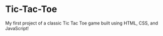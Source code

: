 # Tic-Tac-Toe
 My first project of a classic Tic Tac Toe game built using HTML, CSS, and JavaScript! 

